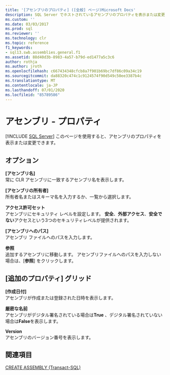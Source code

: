 ```yaml
---
title: '[アセンブリのプロパティ] ([全般] ページ)Microsoft Docs'
description: SQL Server でホストされているアセンブリのプロパティを表示または変更できます。 これには、アセンブリ名と所有者、アクセス許可セット、およびその他のプロパティが含まれます。
ms.custom: ''
ms.date: 03/03/2017
ms.prod: sql
ms.reviewer: ''
ms.technology: clr
ms.topic: reference
f1_keywords:
- sql13.swb.assemblies.general.f1
ms.assetid: 88d40d3b-8983-4a57-b79d-ed1477a5c3c6
author: rothja
ms.author: jroth
ms.openlocfilehash: c667434348cfcb8a7f901b69bc7df86c09a34c19
ms.sourcegitcommit: da88320c474c1c9124574f90d549c50ee3387b4c
ms.translationtype: MT
ms.contentlocale: ja-JP
ms.lasthandoff: 07/01/2020
ms.locfileid: "85789586"
---
```

# <a name="assemblies---properties"></a>アセンブリ - プロパティ
 [!INCLUDE [SQL Server](../../includes/applies-to-version/sqlserver.md)]
  このページを使用すると、アセンブリのプロパティを表示または変更できます。  
  
## <a name="options"></a>オプション  
 **[アセンブリ名]**  
 常に CLR アセンブリに一致するアセンブリ名を表示します。  
  
 **[アセンブリの所有者]**  
 所有者名またはスキーマ名を入力するか、一覧から選択します。  
  
 **アクセス許可セット**  
 アセンブリにセキュリティ レベルを設定します。 **安全**、**外部アクセス**、**安全でない**アクセスという3つのセキュリティレベルが提供されます。  
  
 **[アセンブリへのパス]**  
 アセンブリ ファイルへのパスを入力します。  
  
 **参照**  
 追加するアセンブリに移動します。 アセンブリファイルへのパスを入力しない場合は、[**参照**] をクリックします。  
  
## <a name="additional-properties-grid"></a>[追加のプロパティ] グリッド  
 **[作成日付]**  
 アセンブリが作成または登録された日時を表示します。  
  
 **厳密な名前**  
 アセンブリがデジタル署名されている場合は**True** 、デジタル署名されていない場合は**False**を表示します。  
  
 **Version**  
 アセンブリのバージョン番号を表示します。  
  
## <a name="see-also"></a>関連項目  
 [CREATE ASSEMBLY &#40;Transact-SQL&#41;](../../t-sql/statements/create-assembly-transact-sql.md)  
  
  
